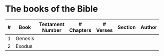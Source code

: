 # The books of the Bible

| #  | Book | Testament Number | # Chapters | # Verses | Section | Author|
|---|-------|------------------|------------|----------|---------|--------|
|1 |Genesis | | | | | |
|2 |Exodus | | | | | |
